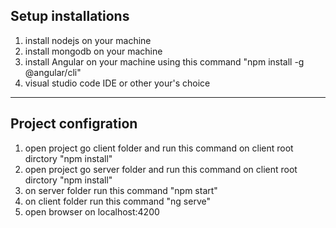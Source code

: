 

## Setup installations

1. install nodejs on your machine
2. install mongodb on your machine
3. install Angular on your machine using this command "npm install -g @angular/cli"
4. visual studio code IDE or other your's choice

---
## Project configration

1. open project go client folder and run this command on client root dirctory "npm install"
2. open project go server folder and run this command on client root dirctory "npm install"
3. on server folder run this command "npm start"
4. on client folder run this command "ng serve"
5. open browser on localhost:4200
